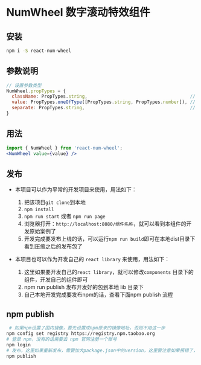 # NumWheel 数字滚动特效组件
## 安装

```bash
npm i -S react-num-wheel
```

## 参数说明

```js
// 设置参数类型
NumWheel.propTypes = {
  className: PropTypes.string,                                      // 自定义样式名称
  value: PropTypes.oneOfType([PropTypes.string, PropTypes.number]), // 滚动的数字值
  separate: PropTypes.string,                                       // 数字千分位分隔符，默认是，
}
```

## 用法

```jsx
import { NumWheel } from 'react-num-wheel';
<NumWheel value={value} />
```

## 发布
* 本项目可以作为平常的开发项目来使用，用法如下：
  1. 把该项目`git clone`到本地
  2. `npm install`
  3. `npm run start` 或者 `npm run page`
  4. 浏览器打开：`http://localhost:8080/组件名称`，就可以看到本组件的开发原始案例了
  5. 开发完成要发布上线的话，可以运行` npm run build `即可在本地dist目录下看到压缩之后的发布包了

* 本项目也可以作为开发自己的 `react library` 来使用，用法如下：
  1. 这里如果要开发自己的`react library`，就可以修改`components` 目录下的组件，开发自己的组件即可
  2. npm run publish 发布开发好的包到本地 lib 目录下
  3. 自己本地开发完成要发布npm的话，查看下面npm publish 流程

## npm publish

```bash
 # 如果npm设置了国内镜像，要先设置成npm原来的镜像地址，否则不用这一步
npm config set registry https://registry.npm.taobao.org
# 登录 npm，没有的话需要去 npm 官网注册一个账号
npm login
# 发布，这里如果重新发布，需要加大package.json中的version，这里要注意如果报错了，那可能是package.json中的name（name不能大写）属性和第三方的重名了，需要修改成唯一才能发布
npm publish
```